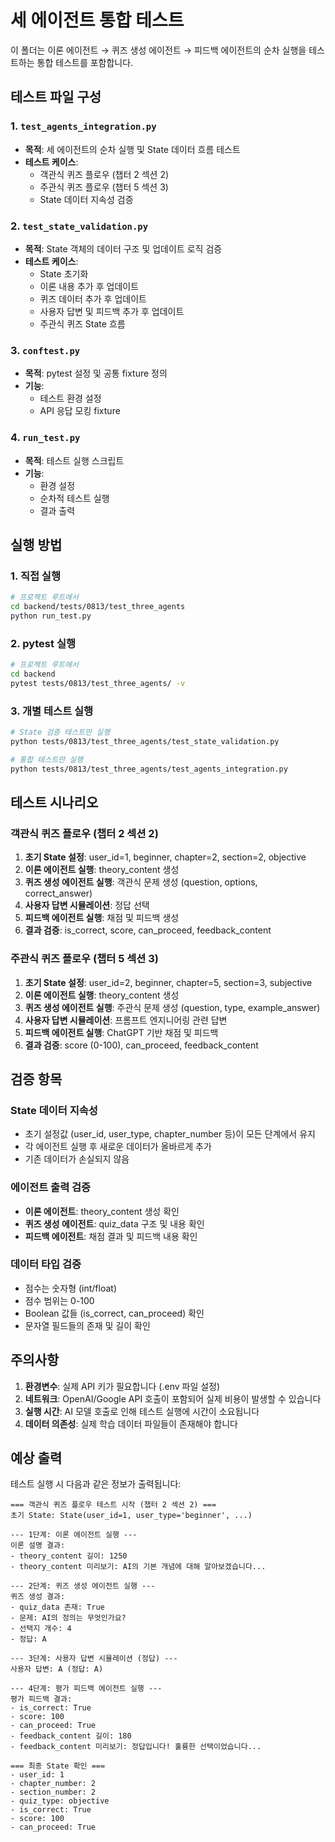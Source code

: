 # 세 에이전트 통합 테스트

이 폴더는 이론 에이전트 → 퀴즈 생성 에이전트 → 피드백 에이전트의 순차 실행을 테스트하는 통합 테스트를 포함합니다.

## 테스트 파일 구성

### 1. `test_agents_integration.py`
- **목적**: 세 에이전트의 순차 실행 및 State 데이터 흐름 테스트
- **테스트 케이스**:
  - 객관식 퀴즈 플로우 (챕터 2 섹션 2)
  - 주관식 퀴즈 플로우 (챕터 5 섹션 3)
  - State 데이터 지속성 검증

### 2. `test_state_validation.py`
- **목적**: State 객체의 데이터 구조 및 업데이트 로직 검증
- **테스트 케이스**:
  - State 초기화
  - 이론 내용 추가 후 업데이트
  - 퀴즈 데이터 추가 후 업데이트
  - 사용자 답변 및 피드백 추가 후 업데이트
  - 주관식 퀴즈 State 흐름

### 3. `conftest.py`
- **목적**: pytest 설정 및 공통 fixture 정의
- **기능**:
  - 테스트 환경 설정
  - API 응답 모킹 fixture

### 4. `run_test.py`
- **목적**: 테스트 실행 스크립트
- **기능**:
  - 환경 설정
  - 순차적 테스트 실행
  - 결과 출력

## 실행 방법

### 1. 직접 실행
```bash
# 프로젝트 루트에서
cd backend/tests/0813/test_three_agents
python run_test.py
```

### 2. pytest 실행
```bash
# 프로젝트 루트에서
cd backend
pytest tests/0813/test_three_agents/ -v
```

### 3. 개별 테스트 실행
```bash
# State 검증 테스트만 실행
python tests/0813/test_three_agents/test_state_validation.py

# 통합 테스트만 실행
python tests/0813/test_three_agents/test_agents_integration.py
```

## 테스트 시나리오

### 객관식 퀴즈 플로우 (챕터 2 섹션 2)
1. **초기 State 설정**: user_id=1, beginner, chapter=2, section=2, objective
2. **이론 에이전트 실행**: theory_content 생성
3. **퀴즈 생성 에이전트 실행**: 객관식 문제 생성 (question, options, correct_answer)
4. **사용자 답변 시뮬레이션**: 정답 선택
5. **피드백 에이전트 실행**: 채점 및 피드백 생성
6. **결과 검증**: is_correct, score, can_proceed, feedback_content

### 주관식 퀴즈 플로우 (챕터 5 섹션 3)
1. **초기 State 설정**: user_id=2, beginner, chapter=5, section=3, subjective
2. **이론 에이전트 실행**: theory_content 생성
3. **퀴즈 생성 에이전트 실행**: 주관식 문제 생성 (question, type, example_answer)
4. **사용자 답변 시뮬레이션**: 프롬프트 엔지니어링 관련 답변
5. **피드백 에이전트 실행**: ChatGPT 기반 채점 및 피드백
6. **결과 검증**: score (0-100), can_proceed, feedback_content

## 검증 항목

### State 데이터 지속성
- 초기 설정값 (user_id, user_type, chapter_number 등)이 모든 단계에서 유지
- 각 에이전트 실행 후 새로운 데이터가 올바르게 추가
- 기존 데이터가 손실되지 않음

### 에이전트 출력 검증
- **이론 에이전트**: theory_content 생성 확인
- **퀴즈 생성 에이전트**: quiz_data 구조 및 내용 확인
- **피드백 에이전트**: 채점 결과 및 피드백 내용 확인

### 데이터 타입 검증
- 점수는 숫자형 (int/float)
- 점수 범위는 0-100
- Boolean 값들 (is_correct, can_proceed) 확인
- 문자열 필드들의 존재 및 길이 확인

## 주의사항

1. **환경변수**: 실제 API 키가 필요합니다 (.env 파일 설정)
2. **네트워크**: OpenAI/Google API 호출이 포함되어 실제 비용이 발생할 수 있습니다
3. **실행 시간**: AI 모델 호출로 인해 테스트 실행에 시간이 소요됩니다
4. **데이터 의존성**: 실제 학습 데이터 파일들이 존재해야 합니다

## 예상 출력

테스트 실행 시 다음과 같은 정보가 출력됩니다:

```
=== 객관식 퀴즈 플로우 테스트 시작 (챕터 2 섹션 2) ===
초기 State: State(user_id=1, user_type='beginner', ...)

--- 1단계: 이론 에이전트 실행 ---
이론 설명 결과:
- theory_content 길이: 1250
- theory_content 미리보기: AI의 기본 개념에 대해 알아보겠습니다...

--- 2단계: 퀴즈 생성 에이전트 실행 ---
퀴즈 생성 결과:
- quiz_data 존재: True
- 문제: AI의 정의는 무엇인가요?
- 선택지 개수: 4
- 정답: A

--- 3단계: 사용자 답변 시뮬레이션 (정답) ---
사용자 답변: A (정답: A)

--- 4단계: 평가 피드백 에이전트 실행 ---
평가 피드백 결과:
- is_correct: True
- score: 100
- can_proceed: True
- feedback_content 길이: 180
- feedback_content 미리보기: 정답입니다! 훌륭한 선택이었습니다...

=== 최종 State 확인 ===
- user_id: 1
- chapter_number: 2
- section_number: 2
- quiz_type: objective
- is_correct: True
- score: 100
- can_proceed: True
```